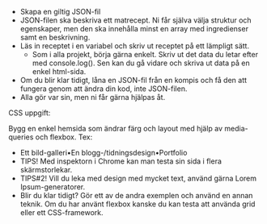 - Skapa en giltig  JSON-fil
- JSON-filen ska beskriva ett matrecept. Ni får själva välja struktur och egenskaper, men den ska innehålla minst en array med ingredienser samt en beskrivning.
- Läs in receptet i en variabel och skriv ut receptet på ett lämpligt sätt.
    - Som i alla projekt, börja gärna enkelt. Skriv ut det data du letar efter med console.log(). Sen kan du gå vidare och  skriva ut data på en enkel html-sida.
- Om du blir klar tidigt, låna en JSON-fil från en kompis och få den att fungera genom att ändra din kod, inte JSON-filen.
- Alla gör var sin, men ni får gärna hjälpas åt.

CSS uppgift:

Bygg en enkel hemsida som ändrar färg och layout med hjälp av media-queries och flexbox. Tex:
- Ett bild-galleri•En blogg-/tidningsdesign•Portfolio
- TIPS! Med inspektorn i Chrome kan man testa sin sida i flera skärmstorlekar.
- TIPS#2! Vill du leka med design med mycket text, använd gärna Lorem Ipsum-generatorer.
- Blir du klar tidigt? Gör ett av de andra exemplen och använd en annan teknik. Om du har använt flexbox kanske du kan testa att använda grid eller ett CSS-framework.